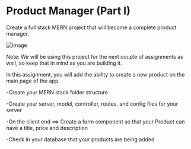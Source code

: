 # Product Manager (Part I)
Create a full stack MERN project that will become a complete product manager.


![image](https://user-images.githubusercontent.com/22087301/119032368-19818780-b97a-11eb-9426-45ec64608f28.png)


Note: We will be using this project for the next couple of assignments as well, so keep that in mind as you are building it.

In this assignment, you will add the ability to create a new product on the main page of the app.


 -Create your MERN stack folder structure
 
 -Create your server, model, controller, routes, and config files for your server
 
 -On the client end ==> Create a form component so that your Product can have a title, price and description
 
 -Check in your database that your products are being added
